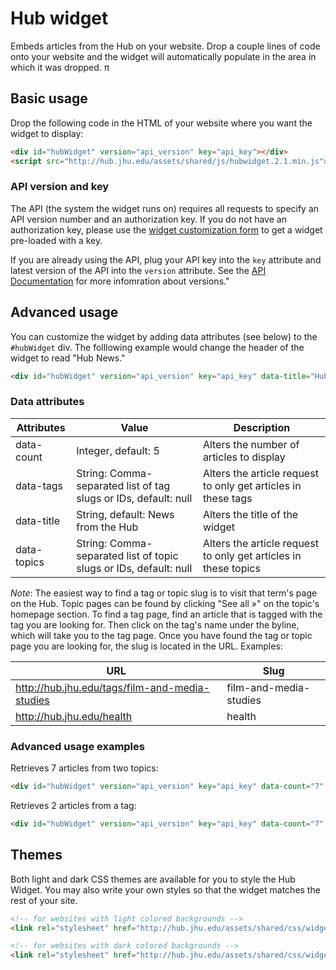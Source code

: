 # Hub widget

Embeds articles from the Hub on your website. Drop a couple lines of code onto your website and the widget will automatically populate in the area in which it was dropped.
π

## Basic usage

Drop the following code in the HTML of your website where you want the widget to display:

```html
<div id="hubWidget" version="api_version" key="api_key"></div>
<script src="http://hub.jhu.edu/assets/shared/js/hubwidget.2.1.min.js"></script>
```

### API version and key

The API (the system the widget runs on) requires all requests to specify an API version number and an authorization key. If you do not have an authorization key, please use the [widget customization form](http://hub.jhu.edu/developers/widget) to get a widget pre-loaded with a key.

If you are already using the API, plug your API key into the `key` attribute and latest version of the API into the `version` attribute. See the [API Documentation](http://api.hub.jhu.edu) for more infomration about versions."


## Advanced usage

You can customize the widget by adding data attributes (see below) to the `#hubWidget` div. The folllowing example would change the header of the widget to read "Hub News."

```html
<div id="hubWidget" version="api_version" key="api_key" data-title="Hub News"></div>
```

### Data attributes

| Attributes 			| Value																	| Description 														|
|-----------------------|-----------------------------------------------------------------------|-------------------------------------------------------------------|
| data-count			| Integer, default: 5 													| Alters the number of articles to display 							|
| data-tags				| String: Comma-separated list of tag slugs or IDs, default: null		| Alters the article request to only get articles in these tags 	|
| data-title			| String, default: News from the Hub									| Alters the title of the widget 									|
| data-topics			| String: Comma-separated list of topic slugs or IDs, default: null		| Alters the article request to only get articles in these topics 	|

_Note_: The easiest way to find a tag or topic slug is to visit that term's page on the Hub. Topic pages can be found by clicking "See all &raquo;" on the topic's homepage section. To find a tag page, find an article that is tagged with the tag you are looking for. Then click on the tag's name under the byline, which will take you to the tag page. Once you have found the tag or topic page you are looking for, the slug is located in the URL. Examples:

| URL														| Slug 						|
| ----------------------------------------------------------|---------------------------|
| http://hub.jhu.edu/tags/film-and-media-studies			| film-and-media-studies	|
| http://hub.jhu.edu/health									| health					|


### Advanced usage examples

Retrieves 7 articles from two topics:

```html
<div id="hubWidget" version="api_version" key="api_key" data-count="7" data-topics="health, arts-sciences"></div>
```

Retrieves 2 articles from a tag:

```html
<div id="hubWidget" version="api_version" key="api_key" data-count="7" data-tags="film-and-media-studies"></div>
```


## Themes

Both light and dark CSS themes are available for you to style the Hub Widget. You may also write your own styles so that the widget matches the rest of your site.

```html
<!-- for websites with light colored backgrounds -->
<link rel="stylesheet" href="http://hub.jhu.edu/assets/shared/css/widget-light.css" />

<!-- for websites with dark colored backgrounds -->
<link rel="stylesheet" href="http://hub.jhu.edu/assets/shared/css/widget-dark.css" />
```